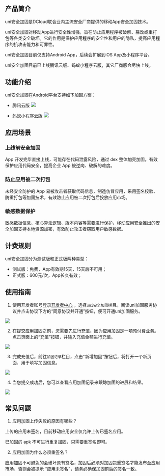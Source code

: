 ## 产品简介

uni安全加固是DCloud联合业内主流安全厂商提供的移动App安全加固技术。

uni安全加固对移动App进行安全性增强，旨在防止应用程序被破解、篡改或重打包等各类安全破坏。它的作用是保护应用程序的安全性和用户的隐私，提高应用程序的抗攻击能力和可靠性。

uni安全加固目前仅支持Android App，后续会扩展到iOS App及小程序平台。

uni安全加固目前已上线腾讯云版、蚂蚁⼩程序云版，其它厂商版会尽快上线。

## 功能介绍

uni安全加固在Android平台支持如下加固方案：
- 腾讯云版
![](https://qiniu-web-assets.dcloud.net.cn/unidoc/zh/app-reinforce/20230822005.png)

- 蚂蚁⼩程序云版
![](https://qiniu-web-assets.dcloud.net.cn/unidoc/zh/app-reinforce/20230822006.png)

## 应用场景

### 上线前安全加固

App 开发完毕直接上线，可能存在代码泄露风险，通过 dex 整体加壳加固，有效保护应用代码安全，提高企业 App 被逆向、破解的难度。

### 防止应用被二次打包

未经安全防护的 App 易被攻击者获取代码信息，制造仿冒应用，采用签名校验、防重打包等加固技术，有效防止应用被二次打包后投放应用市场。

### 敏感数据保护

敏感数据信息、核心算法逻辑、版本内容等需要进行保护，移动应用安全推出的安全加固支持本地资源加密，有效防止攻击者窃取用户敏感数据。

## 计费规则

uni安全加固分为测试版和正式版两种类型：

- 测试版：免费，App有效期15天，15天后不可用；
- 正式版：600元/次，App长久有效；

## 使用指南

1. 使用开发者账号登录[开发者中心](https://dev.dcloud.net.cn/) ，选择`uni安全加固`栏目。阅读uni加固服务协议并点击协议下方的“同意协议并开通”按钮，便可开通uni加固服务。

![](https://qiniu-web-assets.dcloud.net.cn/unidoc/zh/app-reinforce/20230822001.png)

2. 在提交应用加固之前，您需要先进行充值，因为应用加固是一项预付费业务。点击页面上的“充值”按钮，并输入充值金额进行充值。

![](https://qiniu-web-assets.dcloud.net.cn/unidoc/zh/app-reinforce/20230822002.png)

3. 完成充值后，前往`加固记录`栏目，点击"新增加固"按钮后，将打开一个新页面，用于填写加固信息。

![](https://qiniu-web-assets.dcloud.net.cn/unidoc/zh/app-reinforce/20230822003.png)




4. 当您提交成功后，您可以查看应用加固记录来跟踪加固的进展和结果。

![](https://qiniu-web-assets.dcloud.net.cn/unidoc/zh/app-reinforce/20230822004.png)


## 常见问题

1. 应用加固上传失败的原因有哪些？

上传的应用未签名，目前移动应用安全仅允许上传已签名应用。

已加固的 apk 不可进行重复加固，只需要重签名即可。

2. 应用加固为什么必须重签名？

应用加固不可避免的会破坏原有签名，加固后必须对加固包重签名才能发布至应用市场，否则会被提示 “应用未签名”，请务必确保加固前后的签名一致。

